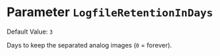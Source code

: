 # Parameter `LogfileRetentionInDays`
Default Value: `3`

Days to keep the separated analog images (`0` = forever).
